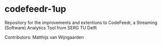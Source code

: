 # codefeedr-1up
Repository for the improvements and extentions to CodeFeedr, a Streaming (Software) Analytics Tool from SERG TU Delft

Contributors:
Matthijs van Wijngaarden